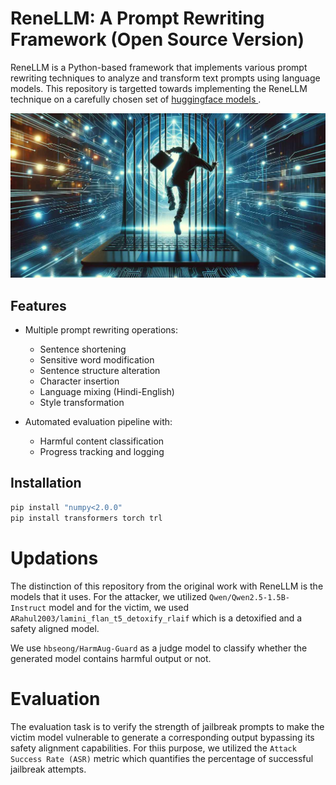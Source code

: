 # ReneLLM: A Prompt Rewriting Framework (Open Source Version)

ReneLLM is a Python-based framework that implements various prompt rewriting techniques to analyze and transform text prompts using language models. This repository is targetted towards implementing the ReneLLM technique on a carefully chosen set of <a href="https://huggingface.co/">huggingface models </a>.

![](jailbreak.jpg)
## Features

- Multiple prompt rewriting operations:
  - Sentence shortening
  - Sensitive word modification
  - Sentence structure alteration
  - Character insertion
  - Language mixing (Hindi-English)
  - Style transformation

- Automated evaluation pipeline with:
  - Harmful content classification
  - Progress tracking and logging

## Installation

```bash
pip install "numpy<2.0.0"
pip install transformers torch trl
```

# Updations
The distinction of this repository from the original work with ReneLLM is the models that it uses. For the attacker, we utilized `Qwen/Qwen2.5-1.5B-Instruct` model and for the victim, we used `ARahul2003/lamini_flan_t5_detoxify_rlaif` which is a detoxified and a safety aligned model. 

We use `hbseong/HarmAug-Guard` as a judge model to classify whether the generated model contains harmful output or not.

# Evaluation

The evaluation task is to verify the strength of jailbreak prompts to make the victim model vulnerable to generate a corresponding output bypassing its safety alignment capabilities. For thiis purpose, we utilized the `Attack Success Rate (ASR)` metric which quantifies the percentage of successful jailbreak attempts.
